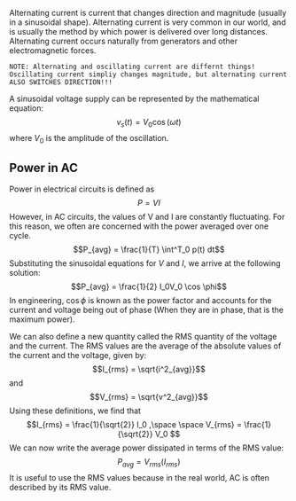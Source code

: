 Alternating current is current that changes direction and magnitude (usually in a sinusoidal shape). Alternating current is very common in our world, and is usually the method by which power is delivered over long distances. Alternating current occurs naturally from generators and other electromagnetic forces.

	NOTE: Alternating and oscillating current are differnt things! Oscillating current simpliy changes magnitude, but alternating current ALSO SWITCHES DIRECTION!!!

A sinusoidal voltage supply can be represented by the mathematical equation:
$$v_s(t) = V_0 \cos(\omega t)$$
where $V_0$ is the amplitude of the oscillation.

## Power in AC
Power in electrical circuits is defined as 
$$P = VI$$
However, in AC circuits, the values of V and I are constantly fluctuating. For this reason, we often are concerned with the power averaged over one cycle.
$$P_{avg} = \frac{1}{T} \int^T_0 p(t) dt$$
Substituting the sinusoidal equations for $V$ and $I$, we arrive at the following solution:
$$P_{avg} = \frac{1}{2} I_0V_0 \cos \phi$$
In engineering, $\cos{\phi}$ is known as the power factor and accounts for the current and voltage being out of phase (When they are in phase, that is the maximum power). 
	
We can also define a new quantity called the RMS quantity of the voltage and the current. The RMS values are the average of the absolute values of the current and the voltage, given by:
$$I_{rms} = \sqrt{i^2_{avg}}$$ and
$$V_{rms} = \sqrt{v^2_{avg}}$$
Using these definitions, we find that 
$$I_{rms} = \frac{1}{\sqrt{2}} I_0 ,\space \space V_{rms} = \frac{1}{\sqrt{2}} V_0 $$
We can now write the average power dissipated in terms of the RMS value:
$$P_{avg} = V_{rms} (I_{rms})$$
It is useful to use the RMS values because in the real world, AC is often described by its RMS value. 